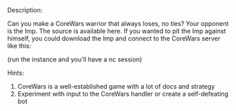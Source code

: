 Description:

Can you make a CoreWars warrior that always loses, no ties?
Your opponent is the Imp. The source is available here. If you wanted to pit the Imp against himself, you could download the Imp and connect to the CoreWars server like this:

(run the instance and you'll have a nc session)

Hints:
1. CoreWars is a well-established game with a lot of docs and strategy
2. Experiment with input to the CoreWars handler or create a self-defeating bot
